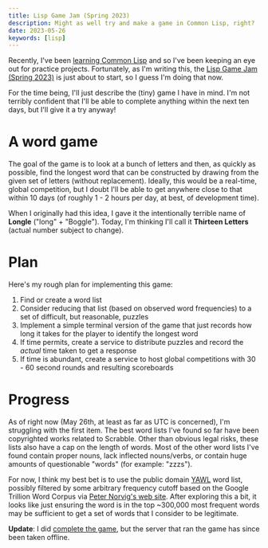 ```yaml
---
title: Lisp Game Jam (Spring 2023)
description: Might as well try and make a game in Common Lisp, right?
date: 2023-05-26
keywords: [lisp]
---
```

Recently, I've been [learning Common Lisp](../programming-languages/learning-lisp-in-2023.md) and so I've been keeping an eye out for practice projects. Fortunately, as I'm writing this, the [Lisp Game Jam (Spring 2023)](https://itch.io/jam/spring-lisp-game-jam-2023) is just about to start, so I guess I'm doing that now.

For the time being, I'll just describe the (tiny) game I have in mind.  I'm not terribly confident that I'll be able to complete anything within the next ten days, but I'll give it a try anyway!

# A word game
The goal of the game is to look at a bunch of letters and then, as quickly as possible, find the longest word that can be constructed by drawing from the given set of letters (without replacement). Ideally, this would be a real-time, global competition, but I doubt I'll be able to get anywhere close to that within 10 days (of roughly 1 - 2 hours per day, at best, of development time).

When I originally had this idea, I gave it the intentionally terrible name of **Longle** ("long" + "Boggle"). Today, I'm thinking I'll call it **Thirteen Letters** (actual number subject to change).

# Plan
Here's my rough plan for implementing this game:

1. Find or create a word list
2. Consider reducing that list (based on observed word frequencies) to a set of difficult, but reasonable, puzzles
3. Implement a simple terminal version of the game that just records how long it takes for the player to identify the longest word
4. If time permits, create a service to distribute puzzles and record the *actual* time taken to get a response
5. If time is abundant, create a service to host global competitions with 30 - 60 second rounds and resulting scoreboards

# Progress
As of right now (May 26th, at least as far as UTC is concerned), I'm struggling with the first item. The best word lists I've found so far have been copyrighted works related to Scrabble. Other than obvious legal risks, these lists also have a cap on the length of words. Most of the other word lists I've found contain proper nouns, lack inflected nouns/verbs, or contain huge amounts of questionable "words" (for example: "zzzs").

For now, I think my best bet is to use the public domain [YAWL](https://github.com/elasticdog/yawl) word list, possibly filtered by some arbitrary frequency cutoff based on the Google Trillion Word Corpus via [Peter Norvig's web site](http://norvig.com/ngrams/). After exploring this a bit, it looks like just ensuring the word is in the top ~300,000 most frequent words may be sufficient to get a set of words that I consider to be legitimate.

**Update**: I did [complete the game](lisp-game-jam-2.md), but the server that ran the game has since been taken offline.
